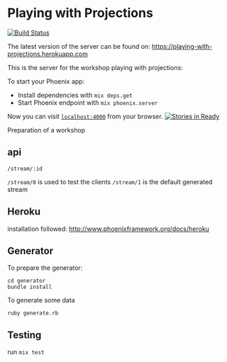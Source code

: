 # Playing with Projections

[![Build Status](https://travis-ci.org/tcoopman/playing_with_projections_server.svg?branch=master)](https://travis-ci.org/tcoopman/playing_with_projections_server)

The latest version of the server can be found on: https://playing-with-projections.herokuapp.com 

This is the server for the workshop playing with projections: 

To start your Phoenix app:

  * Install dependencies with `mix deps.get`
  * Start Phoenix endpoint with `mix phoenix.server`

Now you can visit [`localhost:4000`](http://localhost:4000) from your browser.
[![Stories in Ready](https://badge.waffle.io/michelgrootjans/playing_with_projections.svg?label=ready&title=Ready)](http://waffle.io/michelgrootjans/playing_with_projections)

Preparation of a workshop

## api

`/stream/:id`

`/stream/0` is used to test the clients
`/stream/1` is the default generated stream

## Heroku

installation followed: http://www.phoenixframework.org/docs/heroku

## Generator

To prepare the generator:
```
cd generator
bundle install
```

To generate some data
```
ruby generate.rb
```

## Testing

run `mix test`